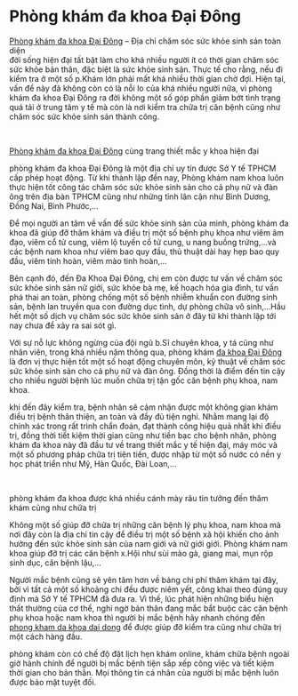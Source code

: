 <h1>Phòng khám đa khoa Đại Đông</h1>

<p><a href="http://thanhnien.vn/ban-can-biet/phong-kham-da-khoa-dai-dong-co-tot-khong-859638.html">Phòng khám&nbsp;đa khoa Đại Đông</a> &ndash; Địa chỉ chăm sóc sức khỏe sinh sản toàn diện<br />
đời sống hiện đại tất bật làm cho khá nhiều người ít có thời gian chăm sóc sức khỏe bản thân, đặc biệt là sức khỏe sinh sản. Thực tế cho rằng, nếu đi kiểm tra ở một số p.Khám lớn phải mất khá nhiều thời gian chờ đợi. Hiện tại, vấn đề này đã không còn có là nỗi lo của khá nhiều người nữa, vì phòng khám đa khoa Đại Đông ra đời không một số góp phần giảm bớt tình trạng quá tải ở trung tâm y tế mà còn là nơi kiểm tra chữa trị căn bệnh cũng như chăm sóc sức khỏe sinh sản thành công.</p>

<p>&nbsp;</p>

<p><a href="http://www.24h.com.vn/tin-tuc-suc-khoe/phong-kham-da-khoa-dai-dong-tam-huyet-gat-niem-tin-c683a862592.html">Phòng khám đa khoa Đại Đông</a> cùng trang thiết mắc y khoa hiện đại</p>

<p>phòng khám đa khoa Đại Đông là một địa chỉ uy tín được Sở Y tế TPHCM cấp phép hoạt động. Từ khi thành lập đến nay, Phòng khám nam khoa luôn thực hiện tốt công tác chăm sóc sức khỏe sinh sản cho cả phụ nữ và đàn ông trên địa bàn TPHCM cũng như những tỉnh lân cận như Bình Dương, Đồng Nai, Bình Phước,&hellip;</p>

<p>Để mọi người an tâm về vấn đề sức khỏe sinh sản của mình, phòng khám đa khoa đã giúp đỡ thăm khám và điều trị một số bệnh phụ khoa như viêm âm đạo, viêm cổ tử cung, viêm lộ tuyến cổ tử cung, u nang buồng trứng,&hellip;và các bệnh nam khoa như viêm bao quy đầu, thủ thuật dài hay hẹp bao quy đầu, viêm tinh hoàn, viêm mào tinh hoàn,&hellip;</p>

<p>Bên cạnh đó, đến Đa Khoa Đại Đông, chị em còn được tư vấn về chăm sóc sức khỏe sinh sản nữ giới, sức khỏe bà mẹ, kế hoạch hóa gia đình, tư vấn phá thai an toàn, phòng chống một số bệnh nhiễm khuẩn con đường sinh sản, bệnh lan truyền qua con đường dục tình, dự phòng chữa vô sinh,&hellip;Hầu hết một số dịch vụ chăm sóc sức khỏe sinh sản ở đây từ khi thành lập tới nay chưa để xảy ra sai sót gì.</p>

<p>Với sự nỗ lực không ngừng của đội ngũ b.Sĩ chuyên khoa, y tá cũng như nhân viên, trong khá nhiều năm thông qua, phòng khám <a href="http://ngoisao.net/tin-tuc/thoi-cuoc/thuong-truong/kham-va-dieu-tri-benh-phu-khoa-tai-phong-kham-dai-dong-3561575.html">đa khoa Đại Đông</a> là đơn vị thực hiện tốt một số hoạt động chuyên môn, kỹ thuật về chăm sóc sức khỏe sinh sản cho cả phụ nữ và đàn ông. Đồng thời là điểm đến tin cậy cho nhiều người bệnh lúc muốn chữa trị tận gốc căn bệnh phụ khoa, nam khoa.</p>

<p>khi đến đây kiểm tra, bệnh nhân sẽ cảm nhận được một không gian khám điều trị bệnh thân thiện, an toàn và đầy đủ tiện nghi. Nhằm mang lại độ chính xác trong rất trình chẩn đoán, đạt thành công hiệu quả nhất khi điều trị, đồng thời tiết kiệm thời gian cũng như tiền bạc cho bệnh nhân, phòng khám đa khoa này đã đầu tư về trang thiết mắc y tế hiện đại, máy móc và một số phương pháp chữa trị tiên tiến, được nhập từ một số nước có nền y học phát triển như Mỹ, Hàn Quốc, Đài Loan,&hellip;</p>

<p>&nbsp;</p>

<p>phòng khám đa khoa được khá nhiều cánh mày râu tin tưởng đến thăm khám cũng như chữa trị</p>

<p>Không một số giúp đỡ chữa trị những căn bệnh lý phụ khoa, nam khoa mà nơi đây còn là địa chỉ tin cậy để điều trị một số bệnh xã hội khiến cho ảnh hưởng đến sức khỏe sinh sản của nam giới và nữ giới giới. Phòng khám nam khoa giúp đỡ trị các căn bệnh x.Hội như sùi mào gà, giang mai, mụn rộp sinh dục, căn bệnh lậu,&hellip;</p>

<p>Người mắc bệnh cũng sẽ yên tâm hơn về bảng chi phí thăm khám tại đây, bởi vì tất cả một số khoảng chi đều được niêm yết, công khai theo đúng quy định mà Sở Y tế TPHCM đã đưa ra. Vì thế, lúc phát hiện những biểu hiện thất thường của cơ thể, nghi ngờ bản thân đang mắc bắt buộc các căn bệnh phụ khoa hoặc nam khoa thì người bị mắc bệnh hãy nhanh chóng đến <a href="https://vicare.vn/phong-kham-da-khoa-dai-dong-70647/phu">phong kham da khoa dai dong</a>&nbsp;để được giúp đỡ kiểm tra cũng như chữa trị một cách hàng đầu.</p>

<p>phòng khám còn có chế độ đặt lịch hẹn khám online, khám chữa bệnh ngoài giờ hành chính để người bị mắc bệnh tiện sắp xếp công việc và tiết kiệm thời gian cho bản thân. Mọi thông tin cá nhân của người bị mắc bệnh luôn được bảo mật tuyệt đối.</p>
